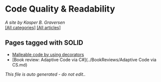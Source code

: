 ﻿# Code Quality & Readability
*A site by Kasper B. Graversen*
<br>[[All categories]](https://github.com/kbilsted/CodeQualityAndReadability/blob/master/AllTags.md) [[All articles]](https://github.com/kbilsted/CodeQualityAndReadability/blob/master/AllArticles.md)

## Pages tagged with **SOLID**

* [Malleable code by using decorators](../Articles/Design/MalleableCodeUsingDecorators.md)
* [Book review: Adaptive Code via C#](../BookReviews/Adaptive Code via CS.md)



*This file is auto generated - do not edit..*
